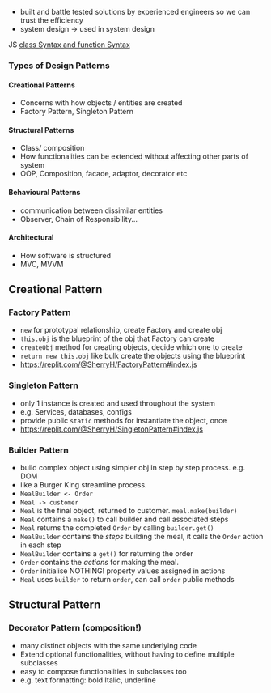 - built and battle tested solutions by experienced engineers so we can trust the efficiency
- system design -> used in system design

JS [class Syntax and function Syntax](https://www.digitalocean.com/community/tutorials/understanding-classes-in-javascript#:~:text=A%20JavaScript%20class%20is%20a,syntax%20to%20initialize%20a%20class.&text=With%20prototypes%2C%20any%20function%20can,instance%20using%20the%20new%20keyword.)

### Types of Design Patterns
#### Creational Patterns
- Concerns with how objects / entities are created
- Factory Pattern, Singleton Pattern

#### Structural Patterns
- Class/ composition
- How functionalities can be extended without affecting other parts of system
- OOP, Composition, facade, adaptor, decorator etc

#### Behavioural Patterns
- communication between dissimilar entities
- Observer, Chain of Responsibility...

#### Architectural 
- How software is structured
- MVC, MVVM

## Creational Pattern
### Factory Pattern
- `new` for prototypal relationship, create Factory and create obj
- `this.obj` is the blueprint of the obj that Factory can create
- `createObj` method for creating objects, decide which one to create
- `return new this.obj`  like bulk create the objects using the blueprint 
- https://replit.com/@SherryH/FactoryPattern#index.js

### Singleton Pattern
- only 1 instance is created and used throughout the system
- e.g. Services, databases, configs
- provide public `static` methods for instantiate the object, once
- https://replit.com/@SherryH/SingletonPattern#index.js

### Builder Pattern
- build complex object using simpler obj in step by step process. e.g. DOM
- like a Burger King streamline process. 
- `MealBuilder <- Order` 
- `Meal -> customer`
- `Meal` is the final object, returned to customer. `meal.make(builder)`
- `Meal` contains a `make()` to call builder and call associated steps
- `Meal` returns the completed `Order`  by calling `builder.get()`
- `MealBuilder` contains the _steps_ building the meal, it calls the `Order` action in each step
- `MealBuilder` contains a `get()` for returning the order
- `Order` contains the _actions_ for making the meal. 
- `Order` initialise NOTHING! property values assigned in actions
- `Meal` uses `builder` to return `order`, can call `order` public methods

## Structural Pattern
### Decorator Pattern (composition!)
- many distinct objects with the same underlying code
- Extend optional functionalities, without having to define multiple subclasses
- easy to compose functionalities in subclasses too
- e.g. text formatting: bold Italic, underline

